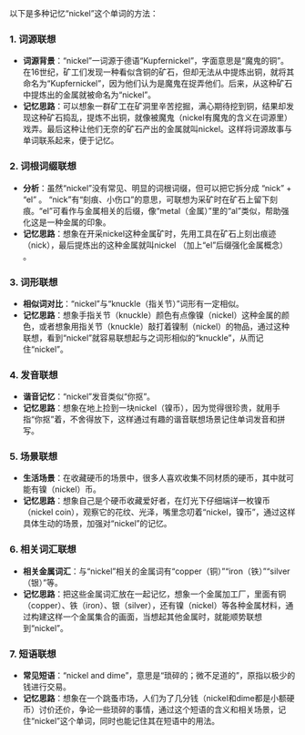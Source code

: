 以下是多种记忆“nickel”这个单词的方法：

### 1. 词源联想
 - **词源背景**：“nickel”一词源于德语“Kupfernickel”，字面意思是“魔鬼的铜”。在16世纪，矿工们发现一种看似含铜的矿石，但却无法从中提炼出铜，就将其命名为“Kupfernickel”，因为他们认为是魔鬼在捉弄他们。后来，从这种矿石中提炼出的金属就被命名为“nickel”。
 - **记忆思路**：可以想象一群矿工在矿洞里辛苦挖掘，满心期待挖到铜，结果却发现这种矿石捣乱，提炼不出铜，就像被魔鬼（nickel有魔鬼的含义在词源里）戏弄。最后这种让他们无奈的矿石产出的金属就叫nickel。这样将词源故事与单词联系起来，便于记忆。

### 2. 词根词缀联想
 - **分析**：虽然“nickel”没有常见、明显的词根词缀，但可以把它拆分成 “nick” + “el” 。 “nick”有“刻痕、小伤口”的意思，可联想为采矿时在矿石上留下刻痕。“el”可看作与金属相关的后缀，像“metal（金属）”里的“al”类似，帮助强化这是一种金属的印象。
 - **记忆思路**：想象在开采nickel这种金属矿时，先用工具在矿石上刻出痕迹（nick），最后提炼出的这种金属就叫nickel （加上“el”后缀强化金属概念） 。

### 3. 词形联想
 - **相似词对比**：“nickel”与“knuckle（指关节）”词形有一定相似。
 - **记忆思路**：想象手指关节（knuckle）颜色有点像镍（nickel）这种金属的颜色，或者想象用指关节（knuckle）敲打着镍制（nickel）的物品，通过这种联想，看到“nickel”就容易联想起与之词形相似的“knuckle”，从而记住“nickel”。

### 4. 发音联想
 - **谐音记忆**：“nickel”发音类似“你抠”。
 - **记忆思路**：想象在地上捡到一块nickel（镍币），因为觉得很珍贵，就用手指“你抠”着，不舍得放下，这样通过有趣的谐音联想场景记住单词发音和拼写。

### 5. 场景联想
 - **生活场景**：在收藏硬币的场景中，很多人喜欢收集不同材质的硬币，其中就可能有镍（nickel）币。
 - **记忆思路**：想象自己是个硬币收藏爱好者，在灯光下仔细端详一枚镍币（nickel coin），观察它的花纹、光泽，嘴里念叨着“nickel，镍币”，通过这样具体生动的场景，加强对“nickel”的记忆。

### 6. 相关词汇联想
 - **相关金属词汇**：与“nickel”相关的金属词有“copper（铜）”“iron（铁）”“silver（银）”等。
 - **记忆思路**：把这些金属词汇放在一起记忆，想象一个金属加工厂，里面有铜（copper）、铁（iron）、银（silver），还有镍（nickel）等各种金属材料，通过构建这样一个金属集合的画面，当想起其他金属时，就能顺势联想到“nickel”。

### 7. 短语联想
 - **常见短语**：“nickel and dime”，意思是“琐碎的；微不足道的”，原指以极少的钱进行交易。
 - **记忆思路**：想象在一个跳蚤市场，人们为了几分钱（nickel和dime都是小额硬币）讨价还价，争论一些琐碎的事情，通过这个短语的含义和相关场景，记住“nickel”这个单词，同时也能记住其在短语中的用法。 